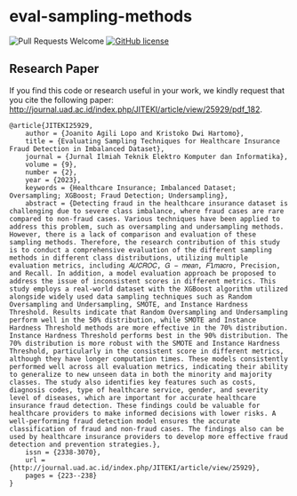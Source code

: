 # eval-sampling-methods
![Pull Requests Welcome](https://img.shields.io/badge/PRs-welcome-brightgreen.svg?style=flat) [![GitHub license](https://img.shields.io/badge/license-MIT-blue.svg)](https://github.com/joanitolopo/eval-sampling-methods/blob/main/LICENSE)

## Research Paper
If you find this code or research useful in your work, we kindly request that you cite the following paper: http://journal.uad.ac.id/index.php/JITEKI/article/view/25929/pdf_182.

```
@article{JITEKI25929,
	author = {Joanito Agili Lopo and Kristoko Dwi Hartomo},
	title = {Evaluating Sampling Techniques for Healthcare Insurance Fraud Detection in Imbalanced Dataset},
	journal = {Jurnal Ilmiah Teknik Elektro Komputer dan Informatika},
	volume = {9},
	number = {2},
	year = {2023},
	keywords = {Healthcare Insurance; Imbalanced Dataset; Oversampling; XGBoost; Fraud Detection; Undersampling},
	abstract = {Detecting fraud in the healthcare insurance dataset is challenging due to severe class imbalance, where fraud cases are rare compared to non-fraud cases. Various techniques have been applied to address this problem, such as oversampling and undersampling methods. However, there is a lack of comparison and evaluation of these sampling methods. Therefore, the research contribution of this study is to conduct a comprehensive evaluation of the different sampling methods in different class distributions, utilizing multiple evaluation metrics, including 𝐴𝑈𝐶𝑅𝑂𝐶, 𝐺 − 𝑚𝑒𝑎𝑛, 𝐹1𝑚𝑎𝑐𝑟o, Precision, and Recall. In addition, a model evaluation approach be proposed to address the issue of inconsistent scores in different metrics. This study employs a real-world dataset with the XGBoost algorithm utilized alongside widely used data sampling techniques such as Random Oversampling and Undersampling, SMOTE, and Instance Hardness Threshold. Results indicate that Random Oversampling and Undersampling perform well in the 50% distribution, while SMOTE and Instance Hardness Threshold methods are more effective in the 70% distribution. Instance Hardness Threshold performs best in the 90% distribution. The 70% distribution is more robust with the SMOTE and Instance Hardness Threshold, particularly in the consistent score in different metrics, although they have longer computation times. These models consistently performed well across all evaluation metrics, indicating their ability to generalize to new unseen data in both the minority and majority classes. The study also identifies key features such as costs, diagnosis codes, type of healthcare service, gender, and severity level of diseases, which are important for accurate healthcare insurance fraud detection. These findings could be valuable for healthcare providers to make informed decisions with lower risks. A well-performing fraud detection model ensures the accurate classification of fraud and non-fraud cases. The findings also can be used by healthcare insurance providers to develop more effective fraud detection and prevention strategies.},
	issn = {2338-3070},
	url = {http://journal.uad.ac.id/index.php/JITEKI/article/view/25929},
	pages = {223--238}
}
```
